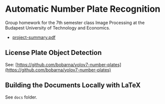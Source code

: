 # Automatic Number Plate Recognition
Group homework for the 7th semester class Image Processing at the Budapest
University of Technology and Economics.

- [project-summary.pdf](https://bobarna.github.io/bme-image-processing/project-summary.pdf)

## License Plate Object Detection
See: [https://github.com/bobarna/yolov7-number-plates](https://github.com/bobarna/yolov7-number-plates)

## Building the Documents Locally with LaTeX
See `docs` folder.

